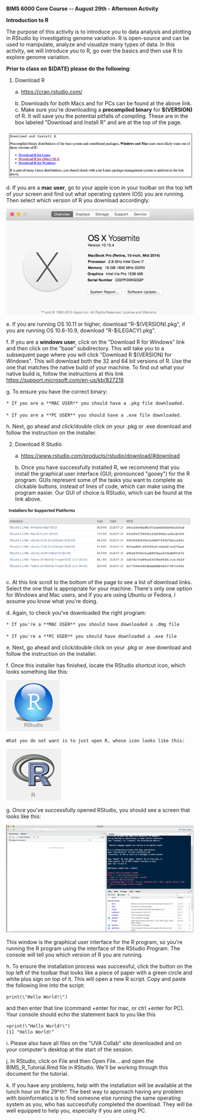**BIMS 6000 Core Course -- August 29th - Afternoon Activity**

**Introduction to R**

<!--- The following variables will need to be updated every year in this document: DATE, VERSION, LEGACY -->

The purpose of this activity is to introduce you to data analysis and plotting in RStudio by investigating genome variation. R is open-source and can be used to manipulate, analyze and visualize many types of data. In this activity, we will introduce you to R, go over the basics and then use R to explore genome variation.

**Prior to class on $(DATE) please do the following**:

1. Download R

   a. <https://cran.rstudio.com/>

   b. Downloads for both Macs and for PCs can be found at the above link.
   c. Make sure you're downloading a **precompiled binary** for **$(VERSION)** of R. It will save you the potential pitfalls of compiling. These are in the box labeled "Download and Install R" and are at the top of the page.

  ![Screen Shot 2015-08-12 at 2.53.29 PM.png](media/image1.png)

   d. If you are a **mac user**, go to your apple icon in your toolbar on the top left of your screen and find out what operating system (OS) you are running. Then select which version of R you download accordingly.

   ![Screen Shot 2015-08-12 at 2.59.09 PM.png](media/image2.png)

   e. If you are running OS 10.11 or higher, download "R-$(VERSION).pkg", if you are running OS 10.6-10.9, download "R-$(LEGACY).pkg".

   f. If you are a **windows user**, click on the "Download R for Windows" link and then click on the "base" subdirectory. This will take you to a subsequent page where you will click "Download R $(VERSION) for Windows". This will download both the 32 and 64 bit versions of R. Use the one that matches the native build of your machine. To find out what your native build is, follow the instructions at this link <https://support.microsoft.com/en-us/kb/827218>

   g. To ensure you have the correct binary:

    * If you are a **MAC USER** you should have a .pkg file downloaded.
    
    * If you are a **PC USER** you should have a .exe file downloaded.

   h. Next, go ahead and click/double click on your .pkg or .exe download and follow the instruction on the installer.

2. Download R Studio

   a. <https://www.rstudio.com/products/rstudio/download/#download>

   b. Once you have successfully installed R, we recommend that you install the graphical user interface (GUI; pronounced "gooey") for the R program. GUIs represent some of the tasks you want to complete as clickable buttons, instead of lines of code, which can make using the program easier. Our GUI of choice is RStudio, which can be found at the link above.

  ![](media/image3.png)

   c. At this link scroll to the bottom of the page to see a list of download links. Select the one that is appropriate for your machine. There's only one option for Windows and Mac users, and if you are using Ubuntu or Fedora, I assume you know what you're doing.

   d. Again, to check you've downloaded the right program:

    * If you're a **MAC USER** you should have downloaded a .dmg file
    
    * If you're a **PC USER** you should have downloaded a .exe file

   e. Next, go ahead and click/double click on your .pkg or .exe download and follow the instruction on the installer.

   f. Once this installer has finished, locate the RStudio shortcut icon, which looks something like this:

   ![Screen Shot 2015-08-12 at 3.20.39 PM.png](media/image4.png)


    What you do not want is to just open R, whose icon looks like this:

   ![Screen Shot 2015-08-12 at 3.21.48 PM.png](media/image5.png)

  g. Once you've successfully opened RStudio, you should see a screen that looks like this:

   ![Screen Shot 2015-08-12 at 3.23.26 PM.png](media/image6.png)

This window is the graphical user interface for the R program, so you're running the R program using the interface of the RStudio Program. The console will tell you which version of R you are running.

   h. To ensure the installation process was successful, click the button on the top left of the toolbar that looks like a piece of paper with a green circle and white plus sign on top of it. This will open a new R script. Copy and paste the following line into the script:

```{r}
print(\"Hello World!\")
```

and then enter that line (command +enter for mac, or ctrl +enter for PC). Your console should echo the statement back to you like this

```{r}
>print(\"Hello World!\")
[1] "Hello World!"
```

   i. Please also have all files on the "UVA Collab" site downloaded and on your computer's desktop at the start of the session.

   j. In RStudio, click on File and then Open File... and open the BIMS\_R\_Tutorial.Rmd file in RStudio. We'll be working through this document for the tutorial.

   k. If you have any problems, help with the installation will be available at the lunch hour on the 29^th^. The best way to approach having any problem with bioinformatics is to find someone else running the same operating system as you, who has successfully completed the download. They will be well equipped to help you, especially if you are using PC.
